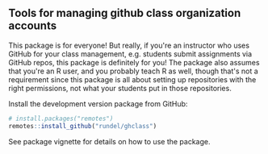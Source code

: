 ## Tools for managing github class organization accounts

This package is for everyone! But really, if you're an instructor who uses 
GitHub for your class management, e.g. students submit assignments via GitHub 
repos, this package is definitely for you! The package also assumes that you're 
an R user, and you probably teach R as well, though that's not a requirement 
since this package is all about setting up repositories with the right 
permissions, not what your students put in those repositories. 

Install the development version package from GitHub:

``` r
# install.packages("remotes")
remotes::install_github("rundel/ghclass")
```

See package vignette for details on how to use the package.
